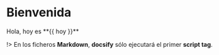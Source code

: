 # Bienvenida

<div>Hola, hoy es **{{ hoy }}**</div>

<script>
  new Vue({
    el: '#main',
    data: { 
      msg: 'mensaje'
    }, 
    computed: {
      hoy: function() {
        var hoy  = new Date()
        var dd   = hoy.getDate()
        var mm   = hoy.getMonth() + 1 // Enero es el 0
        var yyyy = hoy.getFullYear()
        if (dd < 10) {
          dd = '0' + dd
        } 
        if (mm < 10 ) {
          mm = '0' + mm
        } 
        var hoy = dd + '/' + mm + '/' + yyyy
        return hoy
      }
    }
  })
</script>

!> En los ficheros **Markdown**, **docsify** sólo ejecutará el primer **script tag**.